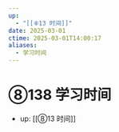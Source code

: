 ```yaml
---
up:
  - "[[⑧13 时间]]"
date: 2025-03-01
ctime: 2025-03-01T14:00:17
aliases:
  - 学习时间
---
```


# ⑧138 学习时间

- up: [[⑧13 时间]]
